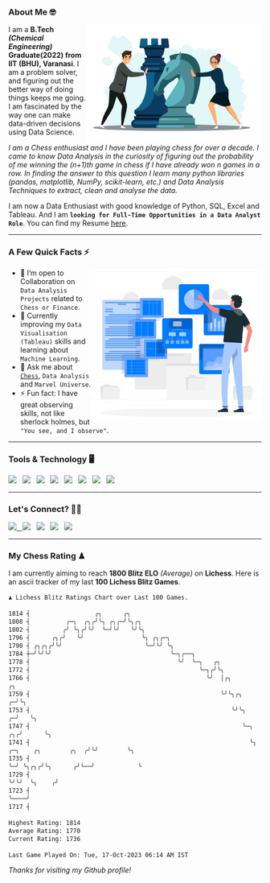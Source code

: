 ### About Me 🤓
<img align="right" alt="Coding" width="350" src="https://github.com/Laxman-Lakhan/Laxman-Lakhan/blob/master/Assets/Chess_Vector.jpg">   

I am a **B.Tech** _**(Chemical Engineering)**_ **Graduate(2022) from IIT (BHU), Varanasi**. I am a problem solver, and figuring out the better way of doing things keeps me going. I am fascinated by the way one can make data-driven decisions using Data Science. 

_I am a Chess enthusiast and I have been playing chess for over a decade. I came to know Data Analysis in the curiosity of figuring out the probability of me winning the (n+1)th game in chess if I have already won n games in a row. In finding the answer to this question I learn many python libraries (pandas, matplotlib, NumPy, scikit-learn, etc.) and Data Analysis Techniques to extract, clean and analyse the data._

I am now a Data Enthusiast with good knowledge of Python, SQL, Excel and Tableau. And I am **`looking for Full-Time Opportunities in a Data Analyst Role`**. You can find my Resume
 [here](https://drive.google.com/file/d/1UIOoogRLj5eGQFQBkuvMmTISZVdl2Ok7/view?usp=sharing).


---

### A Few Quick Facts ⚡️
<img align="right" alt="Coding" width="340" src="https://github.com/Laxman-Lakhan/Laxman-Lakhan/blob/master/Assets/Data_Vector.jpg">   

- 🤝 I’m open to Collaboration on `Data Analysis Projects` related to `Chess or Finance`.
- 📖 Currently improving my `Data Visualisation (Tableau)` skills and learning about `Machine Learning`.
- 💬 Ask me about [`Chess`](https://lichess.org/@/YourKingIsInDanger), `Data Analysis` and `Marvel Universe`.
- ⚡️ Fun fact: I have great observing skills, not like sherlock holmes, but `"You see, and I observe"`.

---
### Tools & Technology 🖥

<img src="https://img.shields.io/badge/Python-white?logo=Python&logoColor=ColorName&style=ShieldStyle" /> &nbsp;
<img src="https://img.shields.io/badge/MySQL-white?logo=MySQL&logoColor=ColorName&style=ShieldStyle" /> &nbsp;
<img src="https://img.shields.io/badge/Tableau-white?logo=Tableau&logoColor=ColorName&style=ShieldStyle" /> &nbsp;
<img src="https://img.shields.io/badge/Excel-white?logo=Microsoft+Excel&logoColor=196F3D&style=ShieldStyle" /> &nbsp;
<img src="https://img.shields.io/badge/Jupyter-white?logo=Jupyter&logoColor=ColorName&style=ShieldStyle" /> &nbsp;
<img src="https://img.shields.io/badge/pandas-white?logo=Pandas&logoColor=000080&style=ShieldStyle" /> &nbsp;
<img src="https://img.shields.io/badge/numpy-white?logo=Numpy&logoColor=85C1E9&style=ShieldStyle" /> &nbsp;
<img src="https://img.shields.io/badge/scikit learn-white?logo=Scikit+Learn&logoColor=ColorName&style=ShieldStyle" /> &nbsp;



---

### Let's Connect? 🫳🏻

<a href="mailto:laxmansingh.lakhan@gmail.com"> <img src="https://img.icons8.com/fluent/48/000000/gmail.png" width="3.5%"/> &nbsp;
[<img src="https://img.icons8.com/color/48/000000/linkedin.png" width="3.5%"/>](https://www.linkedin.com/in/laxman-lakhan/)  &nbsp;
[<img src="https://img.icons8.com/fluent/48/000000/facebook-new.png" width="3.5%"/>](https://www.facebook.com/s.laxmanlakhan/)  &nbsp;
[<img src="https://img.icons8.com/fluent/48/000000/instagram-new.png" width="3.5%"/>](https://www.instagram.com/laxman.lakhan/)  &nbsp;
[<img src="https://img.icons8.com/color/48/000000/twitter.png" width="3.5%"/>](https://twitter.com/laxman__lakhan)  &nbsp;

 ---
  
### My Chess Rating ♟
  
I am currently aiming to reach **1800 Blitz ELO** *(Average)* on **Lichess**. Here is an ascii tracker of my last **100 Lichess Blitz Games**.

  ```
  ♟︎ 𝙻𝚒𝚌𝚑𝚎𝚜𝚜 𝙱𝚕𝚒𝚝𝚣 𝚁𝚊𝚝𝚒𝚗𝚐𝚜 𝙲𝚑𝚊𝚛𝚝 𝚘𝚟𝚎𝚛 𝙻𝚊𝚜𝚝 𝟷00 𝙶𝚊𝚖𝚎𝚜.
  
1814 ┤                  ╭╮      ╭╮
1808 ┤          ╭─╮  ╭╮╭╯╰╮ ╭╮╭─╯╰╮╭╮
1802 ┤         ╭╯ ╰╮╭╯╰╯  ╰─╯╰╯   ╰╯╰╮
1796 ┤      ╭╮╭╯   ╰╯                ╰╮ ╭╮╭─╮
1790 ┤ ╭╮╭╮╭╯╰╯                       ╰─╯╰╯ ╰╮
1784 ┼─╯╰╯╰╯                                 ╰─╮╭──╮
1778 ┤                                         ╰╯  ╰─╮   ╭╮
1772 ┤                                               ╰─╮╭╯╰╮
1766 ┤                                                 ╰╯  │╭╮                                     ╭╮
1759 ┤                                                     ╰╯╰╮╭╮                                ╭─╯╰╮
1753 ┤                                                        ╰╯╰╮                             ╭─╯   ╰╮
1747 ┤                                                           ╰─╮                        ╭╮╭╯      ╰╮
1741 ┤                                                             ╰╮ ╭─╮    ╭╮        ╭╮  ╭╯╰╯        ╰╮
1735 ┤                                                              ╰─╯ ╰╮╭╮╭╯╰╮      ╭╯╰──╯            ╰
1729 ┤                                                                   ╰╯╰╯  ╰╮    ╭╯
1723 ┤                                                                          ╰────╯
1717 ┤ 

Highest Rating: 1814
Average Rating: 1770
Current Rating: 1736 

Last Game Played On: Tue, 17-Oct-2023 06:14 AM IST
  ```
  
  
*Thanks for visiting my Github profile!*
